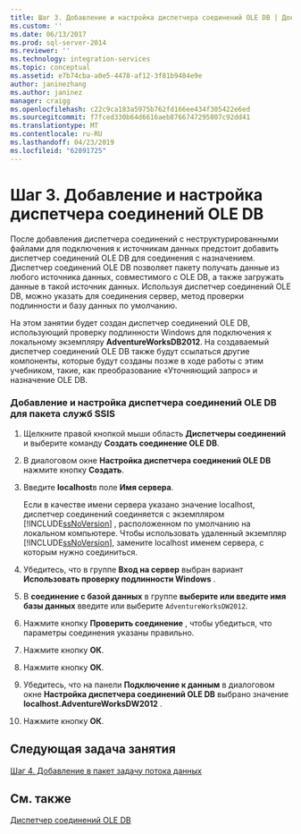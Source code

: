 ```yaml
---
title: Шаг 3. Добавление и настройка диспетчера соединений OLE DB | Документация Майкрософт
ms.custom: ''
ms.date: 06/13/2017
ms.prod: sql-server-2014
ms.reviewer: ''
ms.technology: integration-services
ms.topic: conceptual
ms.assetid: e7b74cba-a0e5-4478-af12-3f81b9484e9e
author: janinezhang
ms.author: janinez
manager: craigg
ms.openlocfilehash: c22c9ca183a5975b762fd166ee434f305422e6ed
ms.sourcegitcommit: f7fced330b64d6616aeb8766747295807c92dd41
ms.translationtype: MT
ms.contentlocale: ru-RU
ms.lasthandoff: 04/23/2019
ms.locfileid: "62891725"
---
```

# <a name="step-3-adding-and-configuring-an-ole-db-connection-manager"></a>Шаг 3. Добавление и настройка диспетчера соединений OLE DB
  После добавления диспетчера соединений с неструктурированными файлами для подключения к источникам данных предстоит добавить диспетчер соединений OLE DB для соединения с назначением. Диспетчер соединений OLE DB позволяет пакету получать данные из любого источника данных, совместимого с OLE DB, а также загружать данные в такой источник данных. Используя диспетчер соединений OLE DB, можно указать для соединения сервер, метод проверки подлинности и базу данных по умолчанию.  
  
 На этом занятии будет создан диспетчер соединений OLE DB, использующий проверку подлинности Windows для подключения к локальному экземпляру **AdventureWorksDB2012**. На создаваемый диспетчер соединений OLE DB также будут ссылаться другие компоненты, которые будут созданы позже в ходе работы с этим учебником, такие, как преобразование «Уточняющий запрос» и назначение OLE DB.  
  
### <a name="to-add-and-configure-an-ole-db-connection-manager-to-the-ssis-package"></a>Добавление и настройка диспетчера соединений OLE DB для пакета служб SSIS  
  
1.  Щелкните правой кнопкой мыши область **Диспетчеры соединений** и выберите команду **Создать соединение OLE DB**.  
  
2.  В диалоговом окне **Настройка диспетчера соединений OLE DB** нажмите кнопку **Создать**.  
  
3.  Введите **localhost**в поле **Имя сервера**.  
  
     Если в качестве имени сервера указано значение localhost, диспетчер соединений соединяется с экземпляром [!INCLUDE[ssNoVersion](../includes/ssnoversion-md.md)] , расположенном по умолчанию на локальном компьютере. Чтобы использовать удаленный экземпляр [!INCLUDE[ssNoVersion](../includes/ssnoversion-md.md)], замените localhost именем сервера, с которым нужно соединиться.  
  
4.  Убедитесь, что в группе **Вход на сервер** выбран вариант **Использовать проверку подлинности Windows** .  
  
5.  В **соединение с базой данных** в группе **выберите или введите имя базы данных** введите или выберите `AdventureWorksDW2012`.  
  
6.  Нажмите кнопку **Проверить соединение** , чтобы убедиться, что параметры соединения указаны правильно.  
  
7.  Нажмите кнопку **ОК**.  
  
8.  Нажмите кнопку **ОК**.  
  
9. Убедитесь, что на панели **Подключение к данным** в диалоговом окне **Настройка диспетчера соединений OLE DB** выбрано значение **localhost.AdventureWorksDW2012** .  
  
10. Нажмите кнопку **ОК**.  
  
## <a name="next-task-in-lesson"></a>Следующая задача занятия  
 [Шаг 4. Добавление в пакет задачу потока данных](lesson-1-4-adding-a-data-flow-task-to-the-package.md)  
  
## <a name="see-also"></a>См. также  
 [Диспетчер соединений OLE DB](connection-manager/ole-db-connection-manager.md)  
  
  
